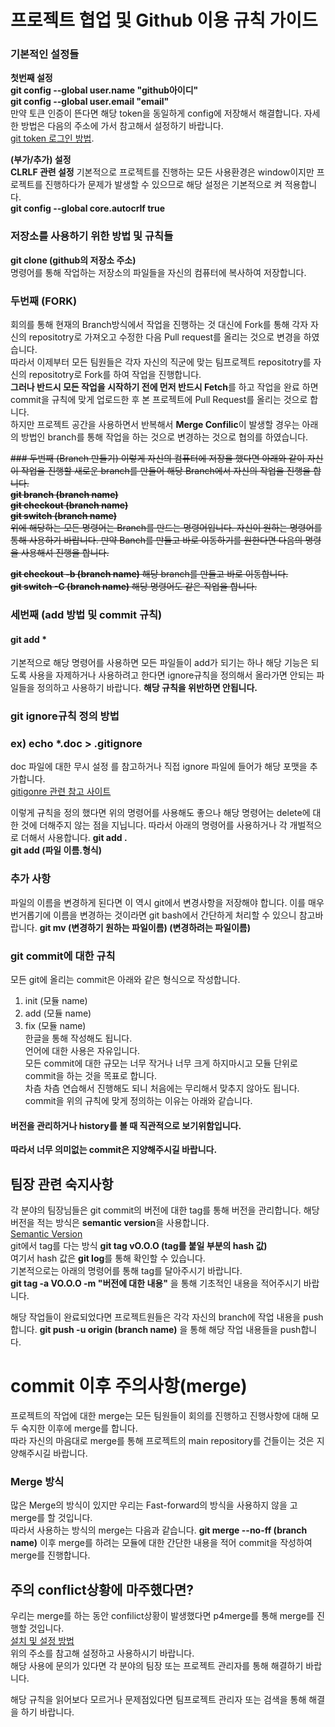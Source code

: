 # 프로젝트 협업 및 Github 이용 규칙 가이드

### 기본적인 설정들
**첫번째 설정**  
**git config --global user.name "github아이디"**  
**git config --global user.email "email"**  
만약 토큰 인증이 뜬다면 해당 token을 동일하게 config에 저장해서 해결합니다.
자세한 방법은 다음의 주소에 가서 참고해서 설정하기 바랍니다.  
[git token 로그인 방법](https://velog.io/@jini_eun/Github-2021%EB%85%84-8%EC%9B%94-13%EC%9D%BC%EB%B6%80%ED%84%B0-%ED%86%A0%ED%81%B0-%EC%9D%B8%EC%A6%9D-%EB%A1%9C%EA%B7%B8%EC%9D%B8-%EB%B3%80%ED%99%94).

**(부가/추가) 설정**  
**CLRLF 관련 설정**
기본적으로 프로젝트를 진행하는 모든 사용환경은 window이지만 프로젝트를 진행하다가 문제가 발생할 수 있으므로 해당 설정은 기본적으로 켜 적용합니다.  
**git config --global core.autocrlf true**  

### 저장소를 사용하기 위한 방법 및 규칙들

**git clone (github의 저장소 주소)**  
명령어를 통해 작업하는 저장소의 파일들을 자신의 컴퓨터에 복사하여 저장합니다.

### 두번째 (FORK)
회의를 통해 현재의 Branch방식에서 작업을 진행하는 것 대신에 Fork를 통해 각자 자신의 repositotry로 가져오고 수정한 다음 Pull request를 올리는 것으로 변경을 하였습니다.  
따라서 이제부터 모든 팀원들은 각자 자신의 직군에 맞는 팀프로젝트 repositotry를 자신의 repositotry로 Fork를 하여 작업을 진행합니다.  
**그러나 반드시 모든 작업을 시작하기 전에 먼저 반드시 Fetch**를 하고 작업을 완료 하면 commit을 규칙에 맞게 업로드한 후 본 프로젝트에 Pull Request를 올리는 것으로 합니다.  
하지만 프로젝트 공간을 사용하면서 반복해서 **Merge Confilic**이 발생할 경우는 아래의 방법인 branch를 통해 작업을 하는 것으로 변경하는 것으로 협의를 하였습니다.

~~### 두번째 (Branch 만들기)
이렇게 자신의 컴퓨터에 저장을 했다면 아래와 같이 자신이 작업을 진행할 새로운 branch를 만들어 해당 Branch에서 자신의 작업을 진행을 합니다.  
**git branch (branch name)**  
**git checkout (branch name)**  
**git switch (branch name)**  
위에 해당하는 모든 명령어는 Branch를 만드는 명령어입니다. 
자신이 원하는 명령어를 통해 사용하기 바랍니다.
만약 Banch를 만들고 바로 이동하기를 원한다면 다음의 명령을 사용해셔 진행을 합니다.~~

~~**git checkout -b (branch name)**  해당 branch를 만들고 바로 이동합니다.  
**git switch -C (branch name)**  해당 명령어도 같은 작업을 합니다.~~

### 세번째 (add 방법 및 commit 규칙)
#### git add *
기본적으로 해당 명령어를 사용하면 모든 파일들이 add가 되기는 하나 해당 기능은 되도록 사용을 자제하거나 사용하려고 한다면 ignore규칙을 정의해서 올라가면 안되는 파일들을 정의하고 사용하기 바랍니다.
**해당 규칙을 위반하면 안됩니다.**  

### git ignore규칙 정의 방법
### ex) echo *.doc > .gitignore

doc 파일에 대한 무시 설정
를 참고하거나 직접 ignore 파일에 들어가 해당 포맷을 추가합니다.  
[gitigonre 관련 참고 사이트](https://velog.io/@psk84/.gitignore-%EC%A0%81%EC%9A%A9%ED%95%98%EA%B8%B0)

이렇게 규칙을 정의 했다면 위의 명령어를 사용해도 좋으나 해당 명령어는 delete에 대한 것에 더해주지 않는 점을 지닙니다.
따라서 아래의 명령어를 사용하거나 각 개벌적으로 더해서 사용합니다.
**git add .**  
**git add (파일 이름.형식)**  

### 추가 사항
파일의 이름을 변경하게 된다면 이 역시 git에서 변경사항을 저장해야 합니다.
이를 매우 번거롭기에 이름을 변경하는 것이라면 git bash에서 간단하게 처리할 수 있으니 참고바랍니다.
**git mv (변경하기 원하는 파일이름) (변경하려는 파일이름)**  

### git commit에 대한 규칙
모든 git에 올리는 commit은 아래와 같은 형식으로 작성합니다.
1. init (모듈 name)  
2. add  (모듈 name)  
3. fix  (모듈 name)  
한글을 통해 작성해도 됩니다.  
언어에 대한 사용은 자유입니다.  
모든 commit에 대한 규모는 너무 작거나 너무 크게 하지마시고 모듈 단위로 commit을 하는 것을 목표로 합니다.  
차츰 차츰 연습해서 진행해도 되니 처음에는 무리해서 맞추지 않아도 됩니다.  
commit을 위의 규칙에 맞게 정의하는 이유는 아래와 같습니다.  
#### 버전을 관리하거나 history를 볼 때 직관적으로 보기위함입니다.

**따라서 너무 의미없는 commit은 지양해주시길 바랍니다.**

## 팀장 관련 숙지사항
각 분야의 팀장님들은 git commit의 버전에 대한 tag를 통해 버전을 관리합니다.
해당 버전을 적는 방식은 **semantic version**을 사용합니다.  
[Semantic Version](https://ohgyun.com/382)  
git에서 tag를 다는 방식
**git tag vO.O.O (tag를 붙일 부분의 hash 값)**  
여기서 hash 값은 **git log**를 통해 확인할 수 있습니다.  
기본적으로는 아래의 명령어를 통해 tag를 달아주시기 바랍니다.  
**git tag -a VO.O.O -m "버전에 대한 내용"** 을 통해 기초적인 내용을 적어주시기 바랍니다.

해당 작업들이 완료되었다면 프로젝트원들은 각각 자신의 branch에 작업 내용을 push합니다.
**git push -u origin (branch name)** 을 통해 해당 작업 내용들을 push합니다.

# commit 이후 주의사항(merge)
프로젝트의 작업에 대한 merge는 모든 팀원들이 회의를 진행하고 진행사항에 대해 모두 숙지한 이후에 merge를 합니다.  
따라 자신의 마음대로 merge를 통해 프로젝트의 main repository를 건들이는 것은 지양해주시길 바랍니다.
</br>

### Merge 방식
많은 Merge의 방식이 있지만 우리는 Fast-forward의 방식을 사용하지 않을 고 merge를 할 것입니다.  
따라서 사용하는 방식의 merge는 다음과 같습니다.
**git merge --no-ff (branch name)**
이후 merge를 하려는 모듈에 대한 간단한 내용을 적어 commit을 작성하여 merge를 진행합니다.

## 주의 conflict상황에 마주했다면?
우리는 merge를 하는 동안 confilict상황이 발생했다면 p4merge를 통해 merge를 진행할 것입니다.  
[설치 및 설정 방법](https://teddylee777.github.io/git/study-git-2)  
위의 주소를 참고해 설정하고 사용하시기 바랍니다.  
해당 사용에 문의가 있다면 각 분야의 팀장 또는 프로젝트 관리자를 통해 해결하기 바랍니다.

해당 규칙을 읽어보다 모르거나 문제점있다면 팀프로젝트 관리자 또는 검색을 통해 해결을 하기 바랍니다.
